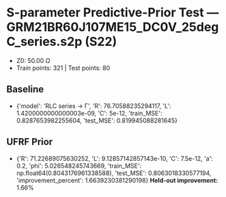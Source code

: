 # S-parameter Predictive-Prior Test — GRM21BR60J107ME15_DC0V_25degC_series.s2p (S22)
- Z0: 50.00 Ω
- Train points: 321  |  Test points: 80

## Baseline
- {'model': 'RLC series -> Γ', 'R': 76.70588235294117, 'L': 1.4200000000000003e-09, 'C': 5e-12, 'train_MSE': 0.8287653982255604, 'test_MSE': 0.819945088281645}

## UFRF Prior
- {'R': 71.22689075630252, 'L': 9.12857142857143e-10, 'C': 7.5e-12, 'a': 0.2, 'phi': 5.026548245743669, 'train_MSE': np.float64(0.8043176961338588), 'test_MSE': 0.8063018330577194, 'improvement_percent': 1.6639230381290198}
**Held-out improvement:** 1.66%